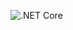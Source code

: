 ![.NET Core](https://github.com/arturmekler/FitnessClub/workflows/.NET%20Core/badge.svg?branch=master)
